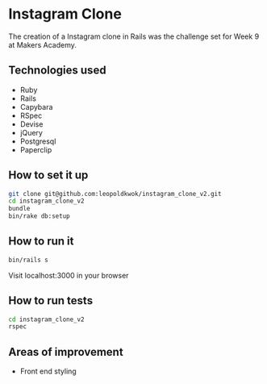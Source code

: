 Instagram Clone
===============

The creation of a Instagram clone in Rails was the challenge set for Week 9 at Makers Academy.

Technologies used
-----------------
- Ruby
- Rails
- Capybara
- RSpec
- Devise
- jQuery
- Postgresql
- Paperclip


How to set it up
-----------------

```sh
git clone git@github.com:leopoldkwok/instagram_clone_v2.git
cd instagram_clone_v2
bundle
bin/rake db:setup
```

How to run it
--------------
```sh
bin/rails s
```

Visit localhost:3000 in your browser

How to run tests
----------------

```sh
cd instagram_clone_v2
rspec
```

Areas of improvement
--------------------
- Front end styling